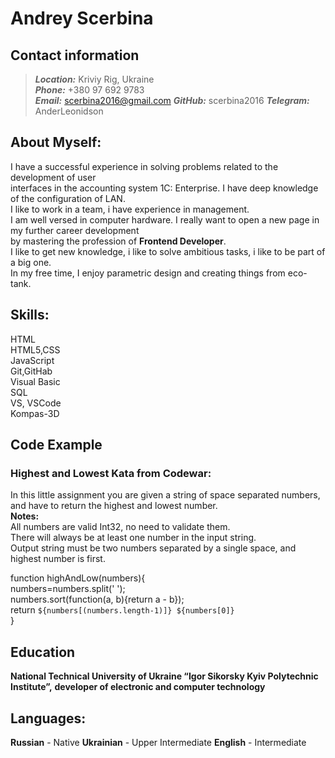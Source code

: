#                           Andrey Scerbina 

## Contact information
> ***Location:*** Kriviy Rig, Ukraine <br>
> ***Phone:*** +380 97 692 9783 <br>
> ***Email:*** scerbina2016@gmail.com
> ***GitHub:*** scerbina2016
> ***Telegram:*** AnderLeonidson

## About Myself:

  I have a successful experience in solving problems related to the development of user <br>
interfaces in the accounting system 1C: Enterprise. I have deep knowledge of the configuration of LAN.<br>
I like to work in a team, i have experience in management.<br>
 I am well versed in computer hardware. I really want to open a new page in my further career development<br>
by mastering the profession of **Frontend Developer**.<br>
I like to get new knowledge, i like to solve ambitious tasks, i like to be part of a big one.<br>
In my free time, I enjoy parametric design and creating things from eco-tank.<br>

##  Skills:

HTML <br>
HTML5,CSS <br>
JavaScript <br>
Git,GitHab <br>
Visual Basic <br>
SQL <br>
VS, VSCode <br>
Kompas-3D <br>



##  Code Example
### Highest and Lowest Kata from Codewar:
In this little assignment you are given a string of space separated numbers, and have to return the highest and lowest number.<br>
**Notes:**<br>
All numbers are valid Int32, no need to validate them.<br>
There will always be at least one number in the input string.<br>
Output string must be two numbers separated by a single space, and highest number is first.<br>

function highAndLow(numbers){<br>
numbers=numbers.split(' ');<br>
numbers.sort(function(a, b){return a - b});<br>
  return `${numbers[(numbers.length-1)]} ${numbers[0]}`<br>
}<br>


##  Education

**National Technical University of Ukraine “Igor Sikorsky Kyiv Polytechnic Institute”,** 
**developer of electronic and computer technology**


## Languages:
**Russian** - Native
**Ukrainian** - Upper Intermediate 
**English** - Intermediate 

